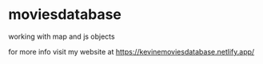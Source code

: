 # moviesdatabase
working with map and js objects

for more info visit my website at https://kevinemoviesdatabase.netlify.app/
